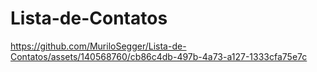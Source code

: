 # Lista-de-Contatos


https://github.com/MuriloSegger/Lista-de-Contatos/assets/140568760/cb86c4db-497b-4a73-a127-1333cfa75e7c





